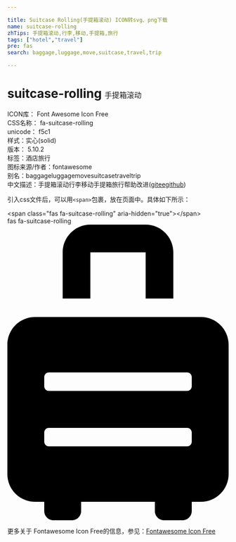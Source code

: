 ```yaml
---

title: Suitcase Rolling(手提箱滚动) ICON转svg、png下载
name: suitcase-rolling
zhTips: 手提箱滚动,行李,移动,手提箱,旅行
tags: ["hotel","travel"]
pre: fas
search: baggage,luggage,move,suitcase,travel,trip

---
```


# suitcase-rolling  <small style="font-size: 60%;font-weight: 100">手提箱滚动</small>


<div class="detail-page">
<p>
<span>
ICON库：
<span class="badge-secondary badge">Font Awesome Icon Free</span> 
</span>
<br/>
<span>
CSS名称：
<span class="badge-secondary badge">fa-suitcase-rolling</span> 
</span>
<br/>
<span>
unicode：
<span class="badge-secondary badge">f5c1</span> 
<copy-btn content='f5c1' btn-title=""></copy-btn>
<copy-btn :content='String.fromCodePoint(parseInt("f5c1", 16))' btn-title="复制U"></copy-btn>
</span><br/><span>样式：<span class="badge-light badge">实心(solid)</span></span>
<br/>
<span>
版本：
<span class="badge-secondary badge">5.10.2</span> 
</span><br/><span>标签：<span class="badge-light badge"><router-link to="/tags/hotel.html">酒店</router-link></span><span class="badge-light badge"><router-link to="/tags/travel.html">旅行</router-link></span></span>
<br/>
<span>图标来源/作者：<span class="badge-light badge">fontawesome</span></span> 
<br/>
<span>别名：<span class="badge-light badge">baggage</span><span class="badge-light badge">luggage</span><span class="badge-light badge">move</span><span class="badge-light badge">suitcase</span><span class="badge-light badge">travel</span><span class="badge-light badge">trip</span></span><br/><span class="zh-detail">中文描述：<span class="badge-primary badge">手提箱滚动</span><span class="badge-primary badge">行李</span><span class="badge-primary badge">移动</span><span class="badge-primary badge">手提箱</span><span class="badge-primary badge">旅行</span><span class="help-link"><span>帮助改进</span>(<a href="https://gitee.com/liuwave/icon-helper/edit/master/json/fontawesome/solid/suitcase-rolling.json" target="_blank" rel="noopener noreferrer">gitee</a><a href="https://github.com/liuwave/icon-helper/edit/master/json/fontawesome/solid/suitcase-rolling.json" target="_blank" rel="noopener noreferrer">github</a></span>)</span><br/>
</p>
</div>
<div class="alert alert-dark">
  <i class="fas fa-suitcase-rolling fa-xs"></i>
  <i class="fas fa-suitcase-rolling fa-sm"></i>
  <i class="fas fa-suitcase-rolling fa-lg"></i>
  <i class="fas fa-suitcase-rolling fa-2x"></i>
  <i class="fas fa-suitcase-rolling fa-3x"></i>
  <i class="fas fa-suitcase-rolling fa-5x"></i>
  <i class="fas fa-suitcase-rolling fa-7x"></i>
</div>
<div>
  <p>引入css文件后，可以用<code>&lt;span&gt;</code>包裹，放在页面中。具体如下所示：    
  </p>
  <div class="alert alert-primary" style="font-size: 14px">
    &lt;span class="fas fa-suitcase-rolling" aria-hidden="true"&gt;&lt;/span&gt;
    <copy-btn content='<span class="fas fa-suitcase-rolling" aria-hidden="true"></span>'></copy-btn>
  </div>
  <div class="alert alert-secondary">
    <i class="fas fa-suitcase-rolling"
    style="font-size: 24px"
    aria-hidden="true"></i> fas fa-suitcase-rolling
    <copy-btn content="fas fa-suitcase-rolling" btn-title="复制图标名称"></copy-btn>
  </div>
</div>
<div id="svg" class="svg-wrap">
<svg xmlns="http://www.w3.org/2000/svg" viewBox="0 0 384 512"><path d="M336 160H48c-26.51 0-48 21.49-48 48v224c0 26.51 21.49 48 48 48h16v16c0 8.84 7.16 16 16 16h32c8.84 0 16-7.16 16-16v-16h128v16c0 8.84 7.16 16 16 16h32c8.84 0 16-7.16 16-16v-16h16c26.51 0 48-21.49 48-48V208c0-26.51-21.49-48-48-48zm-16 216c0 4.42-3.58 8-8 8H72c-4.42 0-8-3.58-8-8v-16c0-4.42 3.58-8 8-8h240c4.42 0 8 3.58 8 8v16zm0-96c0 4.42-3.58 8-8 8H72c-4.42 0-8-3.58-8-8v-16c0-4.42 3.58-8 8-8h240c4.42 0 8 3.58 8 8v16zM144 48h96v80h48V48c0-26.51-21.49-48-48-48h-96c-26.51 0-48 21.49-48 48v80h48V48z"/></svg>
</div>
<detail full-name='fa-suitcase-rolling'></detail>
    
<div><p>更多关于  Fontawesome Icon Free的信息，参见：<a target="_blank" href="https://iconhelper.cn/fontawesome.html">Fontawesome Icon Free</a>
</p></div>
